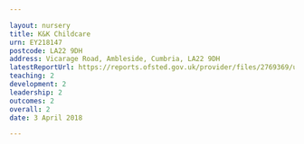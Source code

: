 ```yaml
---

layout: nursery
title: K&K Childcare
urn: EY218147
postcode: LA22 9DH
address: Vicarage Road, Ambleside, Cumbria, LA22 9DH
latestReportUrl: https://reports.ofsted.gov.uk/provider/files/2769369/urn/EY218147.pdf
teaching: 2
development: 2
leadership: 2
outcomes: 2
overall: 2
date: 3 April 2018

---
```

